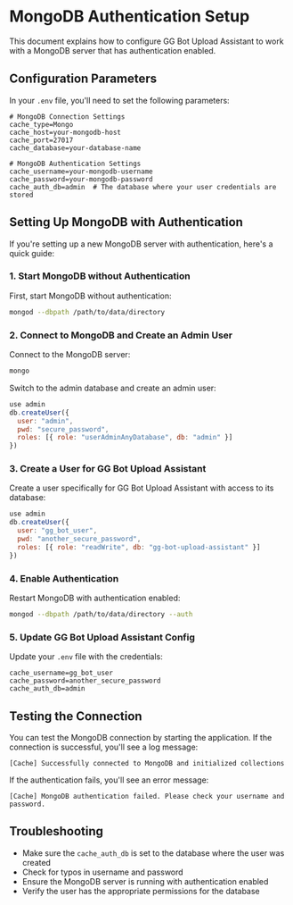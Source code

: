 # MongoDB Authentication Setup

This document explains how to configure GG Bot Upload Assistant to work with a MongoDB server that has authentication enabled.

## Configuration Parameters

In your `.env` file, you'll need to set the following parameters:

```
# MongoDB Connection Settings
cache_type=Mongo
cache_host=your-mongodb-host
cache_port=27017
cache_database=your-database-name

# MongoDB Authentication Settings
cache_username=your-mongodb-username
cache_password=your-mongodb-password
cache_auth_db=admin  # The database where your user credentials are stored
```

## Setting Up MongoDB with Authentication

If you're setting up a new MongoDB server with authentication, here's a quick guide:

### 1. Start MongoDB without Authentication

First, start MongoDB without authentication:

```bash
mongod --dbpath /path/to/data/directory
```

### 2. Connect to MongoDB and Create an Admin User

Connect to the MongoDB server:

```bash
mongo
```

Switch to the admin database and create an admin user:

```javascript
use admin
db.createUser({
  user: "admin",
  pwd: "secure_password",
  roles: [{ role: "userAdminAnyDatabase", db: "admin" }]
})
```

### 3. Create a User for GG Bot Upload Assistant

Create a user specifically for GG Bot Upload Assistant with access to its database:

```javascript
use admin
db.createUser({
  user: "gg_bot_user",
  pwd: "another_secure_password",
  roles: [{ role: "readWrite", db: "gg-bot-upload-assistant" }]
})
```

### 4. Enable Authentication

Restart MongoDB with authentication enabled:

```bash
mongod --dbpath /path/to/data/directory --auth
```

### 5. Update GG Bot Upload Assistant Config

Update your `.env` file with the credentials:

```
cache_username=gg_bot_user
cache_password=another_secure_password
cache_auth_db=admin
```

## Testing the Connection

You can test the MongoDB connection by starting the application. If the connection is successful, you'll see a log message:

```
[Cache] Successfully connected to MongoDB and initialized collections
```

If the authentication fails, you'll see an error message:

```
[Cache] MongoDB authentication failed. Please check your username and password.
```

## Troubleshooting

- Make sure the `cache_auth_db` is set to the database where the user was created
- Check for typos in username and password
- Ensure the MongoDB server is running with authentication enabled
- Verify the user has the appropriate permissions for the database 